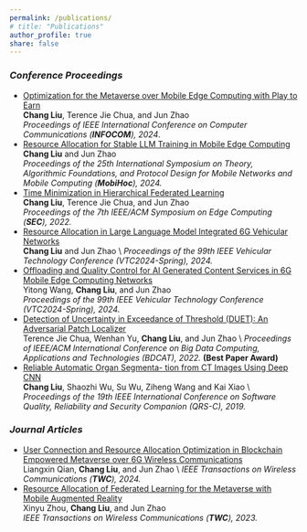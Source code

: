 ```yaml
---
permalink: /publications/
# title: "Publications"
author_profile: true
share: false
---
```


### *Conference Proceedings*

+ [Optimization for the Metaverse over Mobile Edge Computing with Play to Earn](https://doi.org/10.1109/INFOCOM52122.2024.10621355) \
  **Chang Liu**, Terence Jie Chua, and Jun Zhao \
  _Proceedings of IEEE International Conference on Computer Communications (**INFOCOM**), 2024_.
+  [Resource Allocation for Stable LLM Training in Mobile Edge Computing](https://doi.org/10.1145/3641512.3686358) \
  **Chang Liu** and Jun Zhao \
   _Proceedings of the 25th International Symposium on Theory, Algorithmic Foundations, and Protocol Design for Mobile Networks and Mobile Computing (**MobiHoc**), 2024._
+  [Time Minimization in Hierarchical Federated Learning](https://doi.org/10.1109/SEC54971.2022.00015) \
  **Chang Liu**, Terence Jie Chua, and Jun Zhao \
  _Proceedings of the 7th IEEE/ACM Symposium on Edge Computing (**SEC**), 2022._
+ [Resource Allocation in Large Language Model Integrated 6G Vehicular Networks](https://doi.org/10.1109/VTC2024-Spring62846.2024.10683673) \
  **Chang Liu** and Jun Zhao \ 
   _Proceedings of the 99th IEEE Vehicular Technology Conference (VTC2024-Spring), 2024._
+ [Offloading and Quality Control for AI Generated Content Services in 6G Mobile Edge Computing Networks](https://doi.org/10.1109/VTC2024-Spring62846.2024.10683477) \
  Yitong Wang, **Chang Liu**, and Jun Zhao \
  _Proceedings of the 99th IEEE Vehicular Technology Conference (VTC2024-Spring), 2024._
+ [Detection of Uncertainty in Exceedance of Threshold (DUET): An Adversarial Patch Localizer](https://doi.org/10.1109/BDCAT56447.2022.00010) \
  Terence Jie Chua, Wenhan Yu, **Chang Liu**, and Jun Zhao \ 
  _Proceedings of IEEE/ACM International Conference on Big Data Computing, Applications and Technologies (BDCAT), 2022._ **(Best Paper Award)**
+ [Reliable Automatic Organ Segmenta- tion from CT Images Using Deep CNN](https://doi.org/10.1109/QRS-C.2019.00075) \
  **Chang Liu**, Shaozhi Wu, Su Wu, Ziheng Wang and Kai Xiao \ 
   _Proceedings of the 19th IEEE International Conference on Software Quality, Reliability and Security Companion (QRS-C), 2019._

### *Journal Articles*
+ [User Connection and Resource Allocation Optimization in Blockchain Empowered Metaverse over 6G Wireless Communications](https://doi.org/10.1109/TWC.2024.3401184) \
  Liangxin Qian, **Chang Liu**, and Jun Zhao \ 
  _IEEE Transactions on Wireless Communications (**TWC**), 2024._
+ [Resource Allocation of Federated Learning for the Metaverse with Mobile Augmented Reality](https://doi.org/10.1109/TWC.2023.3326884) \
  Xinyu Zhou, **Chang Liu**, and Jun Zhao \
  _IEEE Transactions on Wireless Communications (**TWC**), 2023._
